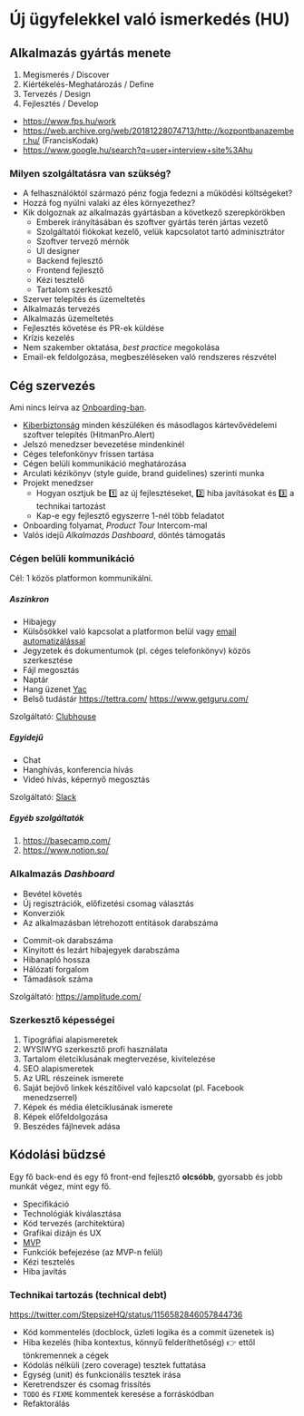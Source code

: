 # Új ügyfelekkel való ismerkedés (HU)

## Alkalmazás gyártás menete

1. Megismerés / Discover
1. Kiértékelés-Meghatározás / Define
1. Tervezés / Design
1. Fejlesztés / Develop

- https://www.fps.hu/work
- https://web.archive.org/web/20181228074713/http://kozpontbanazember.hu/ (FrancisKodak)
- https://www.google.hu/search?q=user+interview+site%3Ahu

### Milyen szolgáltatásra van szükség?

- A felhasználóktól származó pénz fogja fedezni a működési költségeket?
- Hozzá fog nyúlni valaki az éles környezethez?
- Kik dolgoznak az alkalmazás gyártásban a következő szerepkörökben
  - Emberek irányításában és szoftver gyártás terén jártas vezető
  - Szolgáltatói fiókokat kezelő, velük kapcsolatot tartó adminisztrátor
  - Szoftver tervező mérnök
  - UI designer
  - Backend fejlesztő
  - Frontend fejlesztő
  - Kézi tesztelő
  - Tartalom szerkesztő
- Szerver telepítés és üzemeltetés
- Alkalmazás tervezés
- Alkalmazás üzemeltetés
- Fejlesztés követése és PR-ek küldése
- Krízis kezelés
- Nem szakember oktatása, _best practice_ megokolása
- Email-ek feldolgozása, megbeszéléseken való rendszeres részvétel


## Cég szervezés

Ami nincs leírva az [Onboarding-ban](/Onboarding.md).

- [Kiberbiztonság](/Onboarding.md#cyber-security) minden készüléken
  és másodlagos kártevővédelemi szoftver telepítés (HitmanPro.Alert)
- Jelszó menedzser bevezetése mindenkinél
- Céges telefonkönyv frissen tartása
- Cégen belüli kommunikáció meghatározása
- Arculati kézikönyv (style guide, brand guidelines) szerinti munka
- Projekt menedzser
  - Hogyan osztjuk be :one: az új fejlesztéseket, :two: hiba javításokat és :three: a technikai tartozást
  - Kap-e egy fejlesztő egyszerre 1-nél több feladatot
- Onboarding folyamat, _Product Tour_ Intercom-mal
- Valós idejű _Alkalmazás Dashboard_, döntés támogatás

### Cégen belüli kommunikáció

Cél: 1 közös platformon kommunikálni.

##### Aszinkron

- Hibajegy
- Külsősökkel való kapcsolat a platformon belül
  vagy [email automatizálással](https://help.clubhouse.io/hc/en-us/articles/206093065-Setting-Up-Zapier-Integrations)
- Jegyzetek és dokumentumok (pl. céges telefonkönyv) közös szerkesztése
- Fájl megosztás
- Naptár
- Hang üzenet [Yac](https://www.yac.com/)
- Belső tudástár https://tettra.com/ https://www.getguru.com/

Szolgáltató: [Clubhouse](https://clubhouse.io/)

##### Egyidejű

- Chat
- Hanghívás, konferencia hívás
- Videó hívás, képernyő megosztás

Szolgáltató: [Slack](https://slack.com/)

##### Egyéb szolgáltatók

1. https://basecamp.com/
1. https://www.notion.so/


### Alkalmazás _Dashboard_

- Bevétel követés
- Új regisztrációk, előfizetési csomag választás
- Konverziók
- Az alkalmazásban létrehozott entitások darabszáma

* Commit-ok darabszáma
* Kinyitott és lezárt hibajegyek darabszáma
* Hibanapló hossza
* Hálózati forgalom
* Támadások száma

Szolgáltató: https://amplitude.com/


### Szerkesztő képességei

1. Tipográfiai alapismeretek
1. WYSIWYG szerkesztő profi használata
1. Tartalom életciklusának megtervezése, kivitelezése
1. SEO alapismeretek
1. Az URL részeinek ismerete
1. Saját bejövő linkek készítőivel való kapcsolat (pl. Facebook menedzserrel)
1. Képek és média életciklusának ismerete
1. Képek előfeldolgozása
1. Beszédes fájlnevek adása


## Kódolási büdzsé

Egy fő back-end és egy fő front-end fejlesztő
**olcsóbb**, gyorsabb és jobb munkát végez, mint egy fő.

- Specifikáció
- Technológiák kiválasztása
- Kód tervezés (architektúra)
- Grafikai dizájn és UX
- [MVP](https://en.wikipedia.org/wiki/Minimum_viable_product)
- Funkciók befejezése (az MVP-n felül)
- Kézi tesztelés
- Hiba javítás


### Technikai tartozás (technical debt)

https://twitter.com/StepsizeHQ/status/1156582846057844736

- Kód kommentelés (docblock, üzleti logika és a commit üzenetek is)
- Hiba kezelés (hiba kontextus, könnyű felderíthetőség) :point_right: ettől tönkremennek a cégek
- Kódolás nélküli (zero coverage) tesztek futtatása
- Egység (unit) és funkcionális tesztek írása
- Keretrendszer és csomag frissítés
- `TODO` és `FIXME` kommentek keresése a forráskódban
- Refaktorálás
